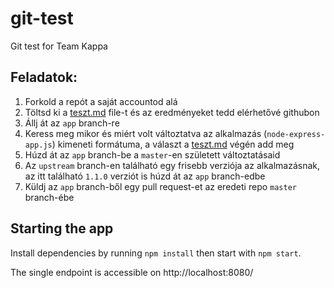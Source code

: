 # git-test

Git test for Team Kappa

## Feladatok:

1. Forkold a repót a saját accountod alá
1. Töltsd ki a [teszt.md](teszt.md) file-t és az eredményeket tedd elérhetővé githubon
1. Állj át az `app` branch-re
1. Keress meg mikor és miért volt változtatva az alkalmazás (`node-express-app.js`) kimeneti formátuma, a választ a [teszt.md](teszt.md) végén add meg
1. Húzd át az `app` branch-be a `master`-en született változtatásaid
1. Az `upstream` branch-en található egy frisebb verziója az alkalmazásnak, az itt található `1.1.0` verziót is húzd át az `app` branch-edbe
1. Küldj az `app` branch-ből egy pull request-et az eredeti repo `master` branch-ébe

## Starting the app

Install dependencies by running `npm install` then start with `npm start`.

The single endpoint is accessible on http://localhost:8080/
